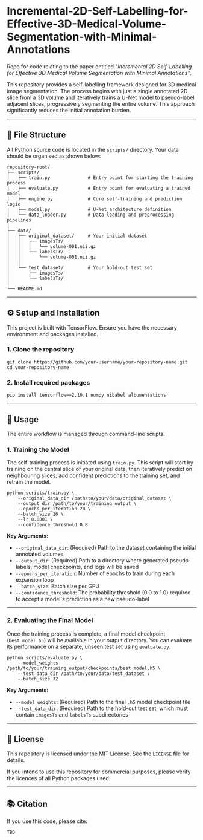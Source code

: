 # Incremental-2D-Self-Labelling-for-Effective-3D-Medical-Volume-Segmentation-with-Minimal-Annotations

Repo for code relating to the paper entitled *"Incremental 2D Self-Labelling for Effective 3D Medical Volume Segmentation with Minimal Annotations"*.

This repository provides a self-labelling framework designed for 3D medical image segmentation. The process begins with just a single annotated 2D slice from a 3D volume and iteratively trains a U-Net model to pseudo-label adjacent slices, progressively segmenting the entire volume. This approach significantly reduces the initial annotation burden.

---

## 📂 File Structure

All Python source code is located in the `scripts/` directory. Your data should be organised as shown below:

    repository-root/
    ├── scripts/
    │   ├── train.py              # Entry point for starting the training process
    │   ├── evaluate.py           # Entry point for evaluating a trained model
    │   ├── engine.py             # Core self-training and prediction logic
    │   ├── model.py              # U-Net architecture definition
    │   └── data_loader.py        # Data loading and preprocessing pipelines
    │
    ├── data/
    │   ├── original_dataset/     # Your initial dataset
    │   │   ├── imagesTr/
    │   │   │   └── volume-001.nii.gz
    │   │   └── labelsTr/
    │   │       └── volume-001.nii.gz
    │   │
    │   └── test_dataset/         # Your hold-out test set
    │       ├── imagesTs/
    │       └── labelsTs/
    │
    └── README.md

---

## ⚙️ Setup and Installation

This project is built with TensorFlow. Ensure you have the necessary environment and packages installed.

### 1. Clone the repository

    git clone https://github.com/your-username/your-repository-name.git
    cd your-repository-name

### 2. Install required packages

    pip install tensorflow==2.10.1 numpy nibabel albumentations

---

## 🚀 Usage

The entire workflow is managed through command-line scripts.

### 1. Training the Model

The self-training process is initiated using `train.py`. This script will start by training on the central slice of your original data, then iteratively predict on neighbouring slices, add confident predictions to the training set, and retrain the model.

    python scripts/train.py \
        --original_data_dir /path/to/your/data/original_dataset \
        --output_dir /path/to/your/training_output \
        --epochs_per_iteration 20 \
        --batch_size 16 \
        --lr 0.0001 \
        --confidence_threshold 0.8

**Key Arguments:**

- `--original_data_dir`: (Required) Path to the dataset containing the initial annotated volumes  
- `--output_dir`: (Required) Path to a directory where generated pseudo-labels, model checkpoints, and logs will be saved  
- `--epochs_per_iteration`: Number of epochs to train during each expansion loop  
- `--batch_size`: Batch size per GPU  
- `--confidence_threshold`: The probability threshold (0.0 to 1.0) required to accept a model's prediction as a new pseudo-label  

---

### 2. Evaluating the Final Model

Once the training process is complete, a final model checkpoint (`best_model.h5`) will be available in your output directory. You can evaluate its performance on a separate, unseen test set using `evaluate.py`.

    python scripts/evaluate.py \
        --model_weights /path/to/your/training_output/checkpoints/best_model.h5 \
        --test_data_dir /path/to/your/data/test_dataset \
        --batch_size 32

**Key Arguments:**

- `--model_weights`: (Required) Path to the final `.h5` model checkpoint file  
- `--test_data_dir`: (Required) Path to the hold-out test set, which must contain `imagesTs` and `labelsTs` subdirectories  

---

## 📜 License

This repository is licensed under the MIT License. See the `LICENSE` file for details.

If you intend to use this repository for commercial purposes, please verify the licences of all Python packages used.

---

## 📚 Citation

If you use this code, please cite:

    TBD
